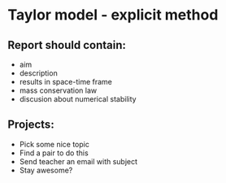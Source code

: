 # Taylor model - explicit method

## Report should contain:
  - aim
  - description
  - results in space-time frame
  - mass conservation law
  - discusion about numerical stability

## Projects:
  - Pick some nice topic
  - Find a pair to do this
  - Send teacher an email with subject
  - Stay awesome?
